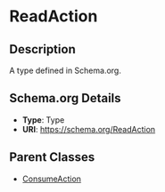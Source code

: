 # ReadAction

## Description
A type defined in Schema.org.

## Schema.org Details
- **Type**: Type
- **URI**: https://schema.org/ReadAction

## Parent Classes
- [ConsumeAction](../ConsumeAction.md)

